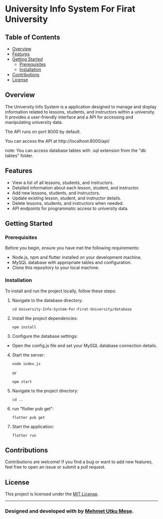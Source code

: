 # University Info System For Firat University

## Table of Contents

- [Overview](#overview)
- [Features](#features)
- [Getting Started](#getting-started)
  - [Prerequisites](#prerequisites)
  - [Installation](#installation)
- [Contributions](#contributions)
- [License](#license)

## Overview

The University Info System is a application designed to manage and display information related to lessons, students, and instructors within a university. It provides a user-friendly interface and a API for accessing and manipulating university data.

The API runs on port 8000 by default.

You can access the API at http://localhost:8000/api/

note: You can access database tables with .sql extension from the "db tables" folder.




## Features

- View a list of all lessons, students, and instructors.
- Detailed information about each lesson, student, and instructor.
- Add new lessons, students, and instructors.
- Update existing lesson, student, and instructor details.
- Delete lessons, students, and instructors when needed.
- API endpoints for programmatic access to university data.

## Getting Started

### Prerequisites

Before you begin, ensure you have met the following requirements:

- Node.js, npm and flutter installed on your development machine.
- MySQL database with appropriate tables and configuration.
- Clone this repository to your local machine.

### Installation

To install and run the project locally, follow these steps:

1. Navigate to the database directory:

   ```shell
   cd University-Info-System-For-Firat-University/database

2. Install the project dependencies:

    ```shell
    npm install

3. Configure the database settings:

* Open the config.js file and set your MySQL database connection details.

4. Start the server:

    ```shell
    node index.js

    ```
    or
    ```shell
    npm start
    
5. Navigate to the project directory:

    ```shell
    cd ..

6. run "flutter pub get":

    ```shell
    flutter pub get

7. Start the application:

    ```shell
    flutter run

## Contributions

Contributions are welcome! If you find a bug or want to add new features, feel free to open an issue or submit a pull request.

## License

This project is licensed under the [MIT License](/LICENSE).

---

### Designed and developed with by [Mehmet Utku Meşe](https://www.linkedin.com/in/mehmet-utku-mese/).


